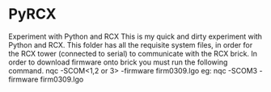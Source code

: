 # PyRCX
Experiment with Python and RCX
This is my quick and dirty experiment with Python and RCX.
This folder has all the requisite system files, in order for the RCX tower (connected to serial) to communicate
with the RCX brick.
In order to download firmware onto brick you must run the following command.
nqc -SCOM<1,2 or 3> -firmware firm0309.lgo eg: nqc -SCOM3 -firmware firm0309.lgo
